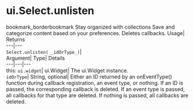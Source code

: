  
#  ui.Select.unlisten 
bookmark_borderbookmark Stay organized with collections  Save and categorize content based on your preferences.
Deletes callbacks. 
Usage| Returns  
---|---  
`Select.unlisten( _idOrType_)`|   
Argument|  Type| Details  
---|---|---  
this: `ui.widget`| ui.Widget| The ui.Widget instance.  
`idOrType`| String, optional| Either an ID returned by an onEventType() function during callback registration, an event type, or nothing. If an ID is passed, the corresponding callback is deleted. If an event type is passed, all callbacks for that type are deleted. If nothing is passed, all callbacks are deleted.  
